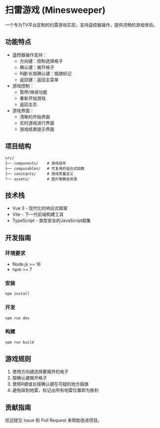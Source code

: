 # 扫雷游戏 (Minesweeper)

一个专为TV平台定制的扫雷游戏实现，支持遥控器操作，提供流畅的游戏体验。

## 功能特点

- 遥控器操作支持：
  - 方向键：控制选择格子
  - 确认键：揭开格子
  - R键/长按确认键：插旗标记
  - 返回键：返回主菜单
- 游戏控制：
  - 暂停/继续功能
  - 重新开始游戏
  - 返回主页
- 游戏界面：
  - 清晰的开始界面
  - 实时游戏进行界面
  - 游戏结束提示界面

## 项目结构

```
src/
├── components/    # 游戏组件
├── composables/   # 可复用的组合式函数
├── constants/     # 游戏常量定义
└── assets/        # 图片等静态资源
```

## 技术栈

- Vue 3 - 现代化的响应式框架
- Vite - 下一代前端构建工具
- TypeScript - 类型安全的JavaScript超集

## 开发指南

### 环境要求

- Node.js >= 16
- npm >= 7

### 安装

```bash
npm install
```

### 开发

```bash
npm run dev
```

### 构建

```bash
npm run build
```

## 游戏规则

1. 使用方向键选择要揭开的格子
2. 按确认键揭开格子
3. 使用R键或长按确认键在可疑的地方插旗
4. 避免踩到地雷，标记出所有地雷位置即为胜利

## 贡献指南

欢迎提交 Issue 和 Pull Request 来帮助改进项目。
